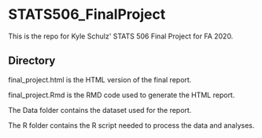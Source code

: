 # STATS506_FinalProject

This is the repo for Kyle Schulz' STATS 506 Final Project for FA 2020.

## Directory 
final_project.html is the HTML version of the final report. 

final_project.Rmd is the RMD code used to generate the HTML report.

The Data folder contains the dataset used for the report. 

The R folder contains the R script needed to process the data and analyses. 
